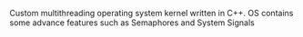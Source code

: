 Custom multithreading operating system kernel written in C++. OS contains some advance features such as Semaphores and System Signals
